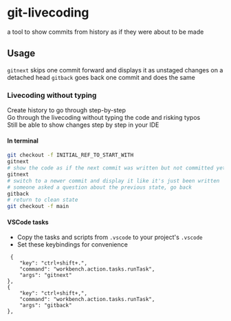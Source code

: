 # git-livecoding
a tool to show commits from history as if they were about to be made

## Usage

`gitnext` skips one commit forward and displays it as unstaged changes on a detached head
`gitback` goes back one commit and does the same

### Livecoding without typing

Create history to go through step-by-step  
Go through the livecoding without typing the code and risking typos  
Still be able to show changes step by step in your IDE

#### In terminal
```bash
git checkout -f INITIAL_REF_TO_START_WITH
gitnext
# show the code as if the next commit was written but not committed yet
gitnext
# switch to a newer commit and display it like it's just been written
# someone asked a question about the previous state, go back
gitback
# return to clean state
git checkout -f main

```

#### VSCode tasks

 - Copy the tasks and scripts from `.vscode` to your project's `.vscode`
 - Set these keybindings for convenience

```
 {
    "key": "ctrl+shift+.",
    "command": "workbench.action.tasks.runTask",
    "args": "gitnext"
},
{
    "key": "ctrl+shift+,",
    "command": "workbench.action.tasks.runTask",
    "args": "gitback"
},
```
